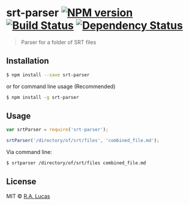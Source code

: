 # srt-parser [![NPM version][npm-image]][npm-url] [![Build Status][travis-image]][travis-url] [![Dependency Status][daviddm-image]][daviddm-url]
> Parser for a folder of SRT files

## Installation

```sh
$ npm install --save srt-parser
```

or for command line usage (Recommended)

```sh
$ npm install -g srt-parser
```

## Usage

```js
var srtParser = require('srt-parser');

srtParser('/directory/of/srt/files', 'combined_file.md');
```

Via command line:

```sh
$ srtparser /directory/of/srt/files combined_file.md
```

## License

MIT © [R.A. Lucas](https://github.com/ralucas)

[npm-image]: https://badge.fury.io/js/srt-parser.svg
[npm-url]: https://npmjs.org/package/srt-parser
[travis-image]: https://travis-ci.org/ralucas/srt-parser.svg?branch=master
[travis-url]: https://travis-ci.org/ralucas/srt-parser
[daviddm-image]: https://david-dm.org/ralucas/srt-parser.svg?theme=shields.io
[daviddm-url]: https://david-dm.org/ralucas/srt-parser
